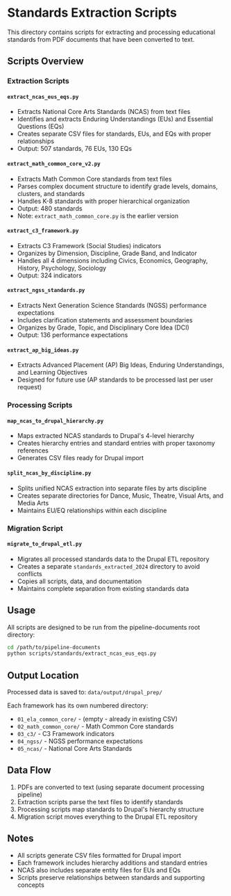 # Standards Extraction Scripts

This directory contains scripts for extracting and processing educational standards from PDF documents that have been converted to text.

## Scripts Overview

### Extraction Scripts

#### `extract_ncas_eus_eqs.py`
- Extracts National Core Arts Standards (NCAS) from text files
- Identifies and extracts Enduring Understandings (EUs) and Essential Questions (EQs)
- Creates separate CSV files for standards, EUs, and EQs with proper relationships
- Output: 507 standards, 76 EUs, 130 EQs

#### `extract_math_common_core_v2.py`
- Extracts Math Common Core standards from text files
- Parses complex document structure to identify grade levels, domains, clusters, and standards
- Handles K-8 standards with proper hierarchical organization
- Output: 480 standards
- Note: `extract_math_common_core.py` is the earlier version

#### `extract_c3_framework.py`
- Extracts C3 Framework (Social Studies) indicators
- Organizes by Dimension, Discipline, Grade Band, and Indicator
- Handles all 4 dimensions including Civics, Economics, Geography, History, Psychology, Sociology
- Output: 324 indicators

#### `extract_ngss_standards.py`
- Extracts Next Generation Science Standards (NGSS) performance expectations
- Includes clarification statements and assessment boundaries
- Organizes by Grade, Topic, and Disciplinary Core Idea (DCI)
- Output: 136 performance expectations

#### `extract_ap_big_ideas.py`
- Extracts Advanced Placement (AP) Big Ideas, Enduring Understandings, and Learning Objectives
- Designed for future use (AP standards to be processed last per user request)

### Processing Scripts

#### `map_ncas_to_drupal_hierarchy.py`
- Maps extracted NCAS standards to Drupal's 4-level hierarchy
- Creates hierarchy entries and standard entries with proper taxonomy references
- Generates CSV files ready for Drupal import

#### `split_ncas_by_discipline.py`
- Splits unified NCAS extraction into separate files by arts discipline
- Creates separate directories for Dance, Music, Theatre, Visual Arts, and Media Arts
- Maintains EU/EQ relationships within each discipline

### Migration Script

#### `migrate_to_drupal_etl.py`
- Migrates all processed standards data to the Drupal ETL repository
- Creates a separate `standards_extracted_2024` directory to avoid conflicts
- Copies all scripts, data, and documentation
- Maintains complete separation from existing standards data

## Usage

All scripts are designed to be run from the pipeline-documents root directory:

```bash
cd /path/to/pipeline-documents
python scripts/standards/extract_ncas_eus_eqs.py
```

## Output Location

Processed data is saved to: `data/output/drupal_prep/`

Each framework has its own numbered directory:
- `01_ela_common_core/` - (empty - already in existing CSV)
- `02_math_common_core/` - Math Common Core standards
- `03_c3/` - C3 Framework indicators
- `04_ngss/` - NGSS performance expectations
- `05_ncas/` - National Core Arts Standards

## Data Flow

1. PDFs are converted to text (using separate document processing pipeline)
2. Extraction scripts parse the text files to identify standards
3. Processing scripts map standards to Drupal's hierarchy structure
4. Migration script moves everything to the Drupal ETL repository

## Notes

- All scripts generate CSV files formatted for Drupal import
- Each framework includes hierarchy additions and standard entries
- NCAS also includes separate entity files for EUs and EQs
- Scripts preserve relationships between standards and supporting concepts